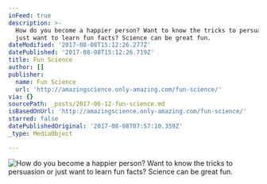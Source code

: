```yaml
---
inFeed: true
description: >-
  How do you become a happier person? Want to know the tricks to persuasion or
  just want to learn fun facts? Science can be great fun.
dateModified: '2017-08-08T15:12:26.277Z'
datePublished: '2017-08-08T15:12:26.719Z'
title: Fun Science
author: []
publisher:
  name: Fun Science
  url: 'http://amazingscience.only-amazing.com/fun-science/'
via: {}
sourcePath: _posts/2017-06-12-fun-science.md
isBasedOnUrl: 'http://amazingscience.only-amazing.com/fun-science/'
starred: false
datePublishedOriginal: '2017-08-08T07:57:10.359Z'
_type: MediaObject

---
```

![How do you become a happier person? Want to know the tricks to persuasion or just want to learn fun facts? Science can be great fun.](https://the-grid-user-content.s3-us-west-2.amazonaws.com/9691760b-600e-41f0-8a47-4f8087bec4d7.jpg)